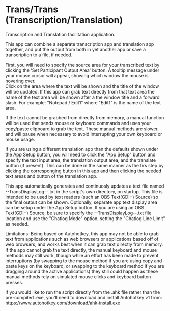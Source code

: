 # Trans/Trans (Transcription/Translation)
Transcription and Translation facilitation application.

This app can combine a separate transcription app and translation app together, and put the output from both in yet another app or save a transcription to a file, if needed.

First, you will need to specify the source area for your transcribed text by clicking the 'Set Participant Output Area' button.
A tooltip message under your mouse cursor will appear, showing which window the mouse is hovering over.  
Click on the area where the text will be shown and the title of the window will be updated. If this app can grab text directly from that text area the name of the text area will be shown after a the window title and a forward slash. 
For example: "Notepad / Edit1" where "Edit1" is the name of the text area.

If the text cannot be grabbed from directly from memory, a manual function will be used that sends mouse or keyboard commands and uses your copy/paste clipboard to grab the text. These manual methods are slower, and will pause when necessary to avoid interrupting your own keyboard or mouse usage.

If you are using a different translation app than the defaults shown under the App Setup button, you will need to click the "App Setup" button and specify the text input area, the translation output area, and the translate button (if present).
This can be done in the same manner as the firs step by clicking the corresponging button in this app and then clicking the needed text areas and button of the translation app.

This app automatically generates and continuosly updates a text file named --TransDisplayLog--.txt in the script's own directory, on startup.  This file is intended to be used by text readers (such an OBS Text(GDI+) Source) so the final output can be shown.  Optionally, separate app text display area can be setup under the App Setup button.  If you are using an OBS Text(GDI+) Source, be sure to specify the --TransDisplayLog--.txt file location and use the "Chatlog Mode" option, setting the "Chatlog Line Limit" as needed.

Limitations:
Being based on Autohotkey, this app may not be able to grab text from applications such as web browsers or applications based off of web browsers, and works best when it can grab text directly from memory.  If the app cannot grab the text directly, the manual keyboard and mouse methods may still work, though while an effort has been made to prevent interruptions (by swapping to the mouse method if you are using copy and paste keys on the keyboard, or swapping to the keyboard method if you are dragging around the active applications) they still could happen as these manual methods rely on simulated mouse clicks and keyboard button presses.

If you would like to run the script directly from the .ahk file rather than the pre-compiled .exe, you'll need to download and install Autohotkey v1 from: https://www.autohotkey.com/download/ahk-install.exe
